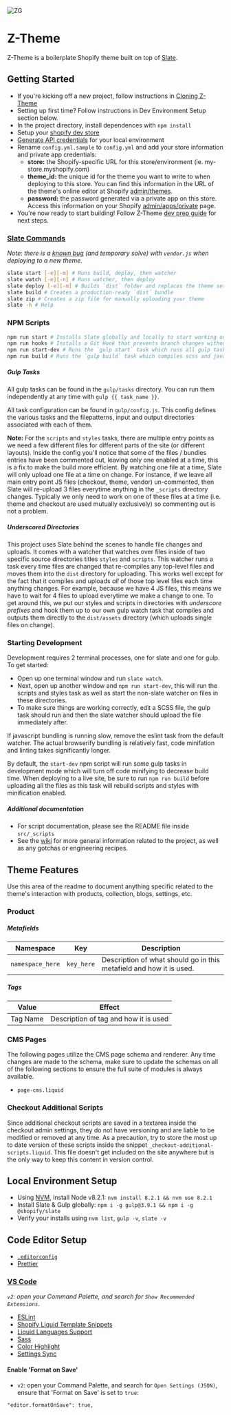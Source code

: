 ![ZG](https://i.imgur.com/KBnzMey.png)

# Z-Theme

Z-Theme is a boilerplate Shopify theme built on top of [Slate](https://shopify.github.io/slate/docs/0.14.0/).

## Getting Started

- If you're kicking off a new project, follow instructions in [Cloning Z-Theme](https://github.com/zehnergroup/z-theme/wiki/Cloning-Z-Theme)
- Setting up first time? Follow instructions in Dev Environment Setup section below.
- In the project directory, install dependences with `npm install`
- Setup your [shopify dev store](https://partners.shopify.com/489730/stores)
- [Generate API credentials](https://help.shopify.com/api/getting-started/api-credentials#get-credentials-through-the-shopify-admin) for your local environment
- Rename `config.yml.sample` to `config.yml` and add your store information and private app credentials:
  - **store:** the Shopify-specific URL for this store/environment (ie. my-store.myshopify.com)
  - **theme_id:** the unique id for the theme you want to write to when deploying to this store. You can find this information in the URL of the theme's online editor at Shopify [admin/themes](https://shopify.com/admin/themes).
  - **password:** the password generated via a private app on this store.  Access this information on your Shopify [admin/apps/private](https://shopify.com/admin/apps/private) page.
- You're now ready to start building! Follow Z-Theme [dev prep guide](https://github.com/zehnergroup/z-theme/wiki/Dev-Prep-Guide) for next steps.

### [Slate Commands](https://shopify.github.io/slate/docs/0.14.0/commands/)

_Note: there is a [known bug](https://github.com/zehnergroup/z-theme/issues/348) (and temporary solve) with `vendor.js` when deploying to a new theme._

```bash
slate start [-e][-m] # Runs build, deploy, then watcher
slate watch [-e][-n] # Runs watcher, then deploy
slate deploy [-e][-m] # Builds `dist` folder and replaces the theme set in config.yml
slate build # Creates a production-ready `dist` bundle
slate zip # Creates a zip file for manually uploading your theme
slate -h # Help
```

### NPM Scripts

```bash
npm run start # Installs Slate globally and locally to start working on any project.
npm run hooks # Installs a Git Hook that prevents branch changes without stopping the watcher (sets a touch -a to the config.yml to force the watcher stop)
npm run start-dev # Runs the `gulp start` task which runs all gulp tasks and then starts a watcher
npm run build # Runs the `gulp build` task which compiles scss and javascript in production mode (minification enabled)
```

##### Gulp Tasks

All gulp tasks can be found in the `gulp/tasks` directory.  You can run them independently at any time with `gulp {{ task_name }}`.

All task configuration can be found in `gulp/config.js`.  This config defines the various tasks and the filepatterns, input and output directories associated with each of them.

**Note:** For the `scripts` and `styles` tasks, there are multiple entry points as we need a few different files for different parts of the site (or different layouts).  Inside the config you'll notice that some of the files / bundles entries have been commented out, leaving only one enabled at a time, this is a fix to make the build more efficient.  By watching one file at a time, Slate will only upload one file at a time on change.  For instance, if we leave all main entry point JS files (checkout, theme, vendor) un-commented, then Slate will re-upload 3 files everytime anything in the `_scripts` directory changes.  Typically we only need to work on one of these files at a time (i.e. theme and checkout are used mutually exclusively) so commenting out is not a problem.

##### Underscored Directories

This project uses Slate behind the scenes to handle file changes and uploads.  It comes with a watcher that watches over files inside of two specific source directories titles `styles` and `scripts`.  This watcher runs a task every time files are changed that re-compiles any top-level files and moves them into the `dist` directory for uploading.  This works well except for the fact that it compiles and uploads _all_ of those top level files each time anything changes.  For example, because we have 4 JS files, this means we have to wait for 4 files to upload everytime we make a change to one.  To get around this, we put our styles and scripts in directories with _underscore prefixes_ and hook them up to our own gulp watch task that compiles and outputs them directly to the `dist/assets` directory (which uploads single files on change).

### Starting Development

Development requires 2 terminal processes, one for slate and one for gulp.  To get started:

- Open up one terminal window and run `slate watch`.
- Next, open up another window and `npm run start-dev`, this will run the scripts and styles task as well as start the non-slate watcher on files in these directories.
- To make sure things are working correctly, edit a SCSS file, the gulp task should run and then the slate watcher should upload the file immediately after.

If javascript bundling is running slow, remove the eslint task from the default watcher.  The actual browserify bundling is relatively fast, code minifation and linting takes significantly longer.

By default, the `start-dev` npm script will run some gulp tasks in development mode which will turn off code minifying to decrease build time.  When deploying to a live site, be sure to run `npm run build` before uploading all the files as this task will rebuild scripts and styles with minification enabled.

##### Additional documentation

- For script documentation, please see the README file inside `src/_scripts`
- See the [wiki](https://github.com/zehnergroup/z-theme/wiki) for more general information related to the project, as well as any gotchas or engineering recipes.

## Theme Features

Use this area of the readme to document anything specific related to the theme's interaction with products, collection, blogs, settings, etc.

### Product

##### Metafields
| Namespace | Key | Description |
|---|---|---|
| `namespace_here` | `key_here` | Description of what should go in this metafield and how it is used. |

##### Tags

| Value | Effect |
|---|---|
| Tag Name | Description of tag and how it is used |

### CMS Pages

The following pages utilize the CMS page schema and renderer.  Any time changes are made to the schema, make sure to update the schemas on all of the following sections to ensure the full suite of modules is always available.

- `page-cms.liquid`

### Checkout Additional Scripts

Since additional checkout scripts are saved in a textarea inside the checkout admin settings, they do not have versioning and are liable to be modified or removed at any time.  As a precaution, try to store the most up to date version of these scripts inside the snippet `_checkout-additional-scripts.liquid`.  This file doesn't get included on the site anywhere but is the only way to keep this content in version control.




## Local Environment Setup

- Using [NVM](https://github.com/nvm-sh/nvm#install--update-script), install Node v8.2.1: `nvm install 8.2.1 && nvm use 8.2.1`
- Install Slate & Gulp globally: `npm i -g gulp@3.9.1 && npm i -g @shopify/slate`
- Verify your installs using `nvm list`, `gulp -v`, `slate -v`

## Code Editor Setup

- [`.editorconfig`](https://editorconfig.org/#download)
- [Prettier](https://prettier.io/docs/en/editors.html)

### [VS Code](https://code.visualstudio.com/)

_`v2`: open your Command Palette, and search for `Show Recommended Extensions`_.

- [ESLint](https://marketplace.visualstudio.com/items?itemName=dbaeumer.vscode-eslint)
- [Shopify Liquid Template Snippets](https://marketplace.visualstudio.com/items?itemName=killalau.vscode-liquid-snippets)
- [Liquid Languages Support](https://marketplace.visualstudio.com/items?itemName=neilding.language-liquid)
- [Sass](https://marketplace.visualstudio.com/items?itemName=robinbentley.sass-indented)
- [Color Highlight](https://marketplace.visualstudio.com/items?itemName=naumovs.color-highlight)
- [Settings Sync](https://marketplace.visualstudio.com/items?itemName=Shan.code-settings-sync)

#### Enable 'Format on Save'

- `v2`: open your Command Palette, and search for `Open Settings (JSON)`, ensure that 'Format on Save' is set to `true`:
```
"editor.formatOnSave": true,
```




